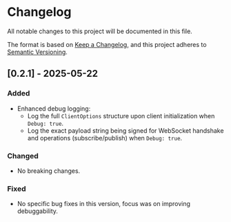 # Changelog

All notable changes to this project will be documented in this file.

The format is based on [Keep a Changelog](https://keepachangelog.com/en/1.0.0/),
and this project adheres to [Semantic Versioning](https://semver.org/spec/v2.0.0.html).

## [0.2.1] - 2025-05-22

### Added
- Enhanced debug logging:
    - Log the full `ClientOptions` structure upon client initialization when `Debug: true`.
    - Log the exact payload string being signed for WebSocket handshake and operations (subscribe/publish) when `Debug: true`.

### Changed
- No breaking changes.

### Fixed
- No specific bug fixes in this version, focus was on improving debuggability.
